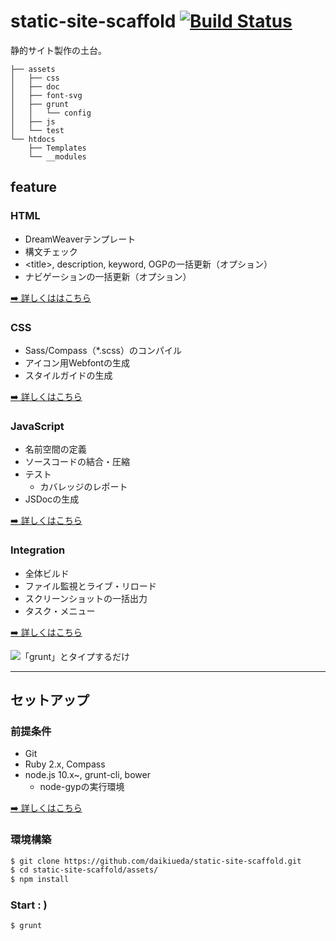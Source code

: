 static-site-scaffold [![Build Status](https://travis-ci.org/daikiueda/static-site-scaffold.svg?branch=master)](https://travis-ci.org/daikiueda/static-site-scaffold)
====================

静的サイト製作の土台。

```
├── assets
│   ├── css
│   ├── doc
│   ├── font-svg
│   ├── grunt
│   │   └── config
│   ├── js
│   └── test
└── htdocs
    ├── Templates
    └── __modules
```

## feature

### HTML

* DreamWeaverテンプレート
* 構文チェック
* &lt;title&gt;, description, keyword, OGPの一括更新（オプション）
* ナビゲーションの一括更新（オプション）

[:arrow_right: 詳しくははこちら](https://github.com/daikiueda/static-site-scaffold/wiki/HTML)

### CSS

* Sass/Compass（*.scss）のコンパイル
* アイコン用Webfontの生成
* スタイルガイドの生成

[:arrow_right: 詳しくはこちら](https://github.com/daikiueda/static-site-scaffold/wiki/CSS)

### JavaScript

* 名前空間の定義
* ソースコードの結合・圧縮
* テスト
  * カバレッジのレポート
* JSDocの生成

[:arrow_right: 詳しくはこちら](https://github.com/daikiueda/static-site-scaffold/wiki/JavaScript)

### Integration

* 全体ビルド
* ファイル監視とライブ・リロード
* スクリーンショットの一括出力
* タスク・メニュー

[:arrow_right: 詳しくはこちら](https://github.com/daikiueda/static-site-scaffold/wiki/Integration)

![「grunt」とタイプするだけ](https://raw.github.com/wiki/daikiueda/static-site-scaffold/images/task_menu_w728.gif)


--------


## セットアップ

### 前提条件

* Git
* Ruby 2.x, Compass
* node.js 10.x~, grunt-cli, bower
  * node-gypの実行環境

[:arrow_right: 詳しくはこちら](https://github.com/daikiueda/static-site-scaffold/wiki/Setup)

### 環境構築

```Bash
$ git clone https://github.com/daikiueda/static-site-scaffold.git
$ cd static-site-scaffold/assets/
$ npm install
```

### Start : )

```Bash
$ grunt
```
